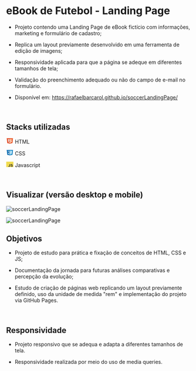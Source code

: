 # eBook de Futebol - Landing Page

- Projeto contendo uma Landing Page de eBook fictício com informações, marketing e formulário de cadastro;

- Replica um layout previamente desenvolvido em uma ferramenta de edição de imagens; 

- Responsividade aplicada para que a página se adeque em diferentes tamanhos de tela;

- Validação do preenchimento adequado ou não do campo de e-mail no formulário.

- Disponível em: https://rafaelbarcarol.github.io/soccerLandingPage/

<br>

## Stacks utilizadas

<p><img alt="HTML" height="15" width="20" src="https://raw.githubusercontent.com/devicons/devicon/master/icons/html5/html5-original.svg"> HTML</p>

<p><img alt="CSS" height="15" width="20" src="https://raw.githubusercontent.com/devicons/devicon/master/icons/css3/css3-original.svg"> CSS</p>

<p><img alt="CSS" height="15" width="20" src="https://raw.githubusercontent.com/devicons/devicon/master/icons/javascript/javascript-original.svg"> Javascript</p>

<br>

## Visualizar (versão desktop e mobile)
![soccerLandingPage](https://github.com/rafaelbarcarol/soccerLandingPage/assets/128104779/8ea08524-fe18-45cf-8be8-f9e6db5faf8e)

![soccerLandingPage](https://github.com/rafaelbarcarol/soccerLandingPage/assets/128104779/00bc5b42-a6d7-480f-a869-a919a59ebc00)
## Objetivos

- Projeto de estudo para prática e fixação de conceitos de HTML, CSS e JS;

- Documentação da jornada para futuras análises comparativas e percepção da evolução;

- Estudo de criação de páginas web replicando um layout previamente definido, uso da unidade de medida "rem" e implementação do projeto via GitHub Pages.

<br>

## Responsividade

- Projeto responsivo que se adequa e adapta a diferentes tamanhos de tela.

- Responsividade realizada por meio do uso de media queries.

